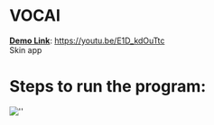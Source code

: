 # VOCAI
<b><u>Demo Link</u></b>: https://youtu.be/E1D_kdOuTtc <br>
Skin app

# Steps to run the program:

![''](https://github.com/Sharan-Babu/agbihack/blob/master/carbon%20(1).png)
